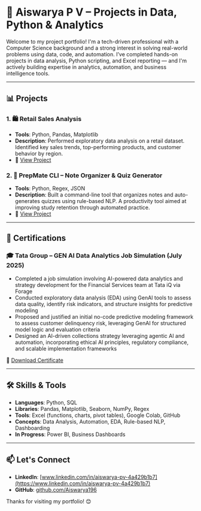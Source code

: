 # 🧠 Aiswarya P V – Projects in Data, Python & Analytics

Welcome to my project portfolio! I'm a tech-driven professional with a Computer Science background and a strong interest in solving real-world problems using data, code, and automation. I’ve completed hands-on projects in data analysis, Python scripting, and Excel reporting — and I'm actively building expertise in analytics, automation, and business intelligence tools.

---

## 📊 Projects

### 1. 🛍️ Retail Sales Analysis
- **Tools**: Python, Pandas, Matplotlib
- **Description**: Performed exploratory data analysis on a retail dataset. Identified key sales trends, top-performing products, and customer behavior by region.
- 🔗 [View Project](https://github.com/Aiswarya196/Retail-Sales-Analysis)

### 2. 🧠 PrepMate CLI – Note Organizer & Quiz Generator
- **Tools**: Python, Regex, JSON
- **Description**: Built a command-line tool that organizes notes and auto-generates quizzes using rule-based NLP. A productivity tool aimed at improving study retention through automated practice.
- 🔗 [View Project](https://github.com/Aiswarya196/PrepMate-CLI)

---

## 📄 Certifications

### 🎓 Tata Group – GEN AI Data Analytics Job Simulation (July 2025)
- Completed a job simulation involving AI-powered data analytics and strategy development for the Financial Services team at Tata iQ via Forage
- Conducted exploratory data analysis (EDA) using GenAI tools to assess data quality, identify risk indicators, and structure insights for predictive modeling
- Proposed and justified an initial no-code predictive modeling framework to assess customer delinquency risk, leveraging GenAI for structured model logic and evaluation criteria
- Designed an AI-driven collections strategy leveraging agentic AI and automation, incorporating ethical AI principles, regulatory compliance, and scalable implementation frameworks

📎 [Download Certificate](./TATA_GENAI_Certificate.pdf)

---

## 🛠 Skills & Tools

- **Languages**: Python, SQL
- **Libraries**: Pandas, Matplotlib, Seaborn, NumPy, Regex
- **Tools**: Excel (functions, charts, pivot tables), Google Colab, GitHub
- **Concepts**: Data Analysis, Automation, EDA, Rule-based NLP, Dashboarding
- **In Progress**: Power BI, Business Dashboards

---

## 📫 Let's Connect

- **LinkedIn**: [www.linkedin.com/in/aiswarya-pv-4a429b1b7](https://www.linkedin.com/in/aiswarya-pv-4a429b1b7)
- **GitHub**: [github.com/Aiswarya196](https://github.com/Aiswarya196)

Thanks for visiting my portfolio! 😊

